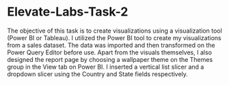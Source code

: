 # Elevate-Labs-Task-2

The objective of this task is to create visualizations using a visualization tool (Power BI or Tableau). I utilized the Power BI tool to create my visualizations from a sales dataset. The data was imported and then transformed on the Power Query Editor before use. Apart from the visuals themselves, I also designed the report page by choosing a wallpaper theme on the Themes group in the View tab on Power BI. I inserted a vertical list slicer and a dropdown slicer using the Country and State fields respectively. 
